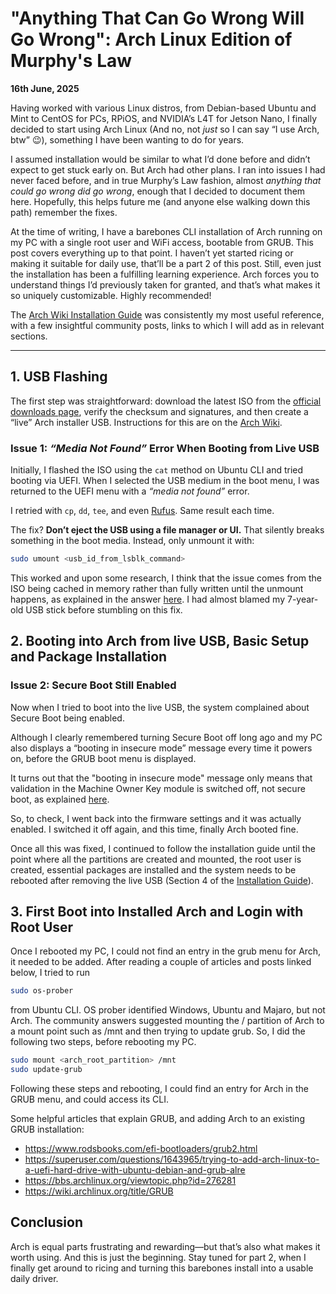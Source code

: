 # "Anything That Can Go Wrong Will Go Wrong": Arch Linux Edition of Murphy's Law

**16th June, 2025**

Having worked with various Linux distros, from Debian-based Ubuntu and Mint to CentOS for PCs, RPiOS, and NVIDIA’s L4T for Jetson Nano, I finally decided to start using Arch Linux (And no, not *just* so I can say “I use Arch, btw” 😉), something I have been wanting to do for years.

I assumed installation would be similar to what I’d done before and didn’t expect to get stuck early on. But Arch had other plans. I ran into issues I had never faced before, and in true Murphy’s Law fashion, almost *anything that could go wrong did go wrong*, enough that I decided to document them here. Hopefully, this helps future me (and anyone else walking down this path) remember the fixes.  

At the time of writing, I have a barebones CLI installation of Arch running on my PC with a single root user and WiFi access, bootable from GRUB. This post covers everything up to that point. I haven’t yet started ricing or making it suitable for daily use, that’ll be a part 2 of this post. Still, even just the installation has been a fulfilling learning experience. Arch forces you to understand things I’d previously taken for granted, and that’s what makes it so uniquely customizable. Highly recommended!  

The [Arch Wiki Installation Guide](https://wiki.archlinux.org/title/Installation_guide) was consistently my most useful reference, with a few insightful community posts, links to which I will add as in relevant sections.  

---

## 1. USB Flashing

The first step was straightforward: download the latest ISO from the [official downloads page](https://archlinux.org/download/), verify the checksum and signatures, and then create a “live” Arch installer USB. Instructions for this are on the [Arch Wiki](https://wiki.archlinux.org/title/USB_flash_installation_medium).  

### Issue 1: *“Media Not Found”* Error When Booting from Live USB  
Initially, I flashed the ISO using the `cat` method on Ubuntu CLI and tried booting via UEFI. When I selected the USB medium in the boot menu, I was returned to the UEFI menu with a *“media not found”* error.  

I retried with `cp`, `dd`, `tee`, and even [Rufus](http://rufus.ie/en/). Same result each time.  

The fix? **Don’t eject the USB using a file manager or UI.** That silently breaks something in the boot media. Instead, only unmount it with:  

```bash
sudo umount <usb_id_from_lsblk_command>
```

This worked and upon some research, I think that the issue comes from the ISO being cached in memory rather than fully written until the unmount happens, as explained in the answer [here](https://www.linux.org/threads/unmount-vs-eject.27273/). I had almost blamed my 7-year-old USB stick before stumbling on this fix.

## 2. Booting into Arch from live USB, Basic Setup and Package Installation

### Issue 2: Secure Boot Still Enabled

Now when I tried to boot into the live USB, the system complained about Secure Boot being enabled.

Although I clearly remembered turning Secure Boot off long ago and my PC also displays a “booting in insecure mode” message every time it powers on, before the GRUB boot menu is displayed.

It turns out that the "booting in insecure mode" message only means that validation in the Machine Owner Key module is switched off, not secure boot, as explained [here](https://askubuntu.com/questions/726052/ubuntu-booting-in-insecure-mode-with-secureboot-enabled).

So, to check, I went back into the firmware settings and it was actually enabled. I switched it off again, and this time, finally Arch booted fine.


Once all this was fixed, I continued to follow the installation guide until the point where all the partitions are created and mounted, the root user is created, essential packages are installed and the system needs to be rebooted after removing the live USB (Section 4 of the [Installation Guide](https://wiki.archlinux.org/title/Installation_guide)).

## 3. First Boot into Installed Arch and Login with Root User

Once I rebooted my PC, I could not find an entry in the grub menu for Arch, it needed to be added. After reading a couple of articles and posts linked below, I tried to run 

```bash
sudo os-prober
```

from Ubuntu CLI. OS prober identified Windows, Ubuntu and Majaro, but not Arch. The community answers suggested mounting the / partition of Arch to a mount point such as /mnt and then trying to update grub. So, I did the following two steps, before rebooting my PC.

```bash
sudo mount <arch_root_partition> /mnt
sudo update-grub
```
Following these steps and rebooting, I could find an entry for Arch in the GRUB menu, and could access its CLI.

Some helpful articles that explain GRUB, and adding Arch to an existing GRUB installation:
- https://www.rodsbooks.com/efi-bootloaders/grub2.html
- https://superuser.com/questions/1643965/trying-to-add-arch-linux-to-a-uefi-hard-drive-with-ubuntu-debian-and-grub-alre
- https://bbs.archlinux.org/viewtopic.php?id=276281
- https://wiki.archlinux.org/title/GRUB


## Conclusion
Arch is equal parts frustrating and rewarding—but that’s also what makes it worth using. And this is just the beginning. Stay tuned for part 2, when I finally get around to ricing and turning this barebones install into a usable daily driver.
